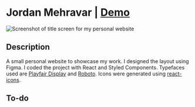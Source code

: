 # Jordan Mehravar | [Demo](https://jordanmeh.com/) 
![Screenshot of title screen for my personal website](https://i.ibb.co/gJsjcs9/Screenshot-from-2021-10-11-19-00-13.png)

## Description
A small personal website to showcase my work. I designed the layout using Figma. I coded the project with React and Styled Components.
Typefaces used are [Playfair Display](https://fonts.google.com/specimen/Playfair+Display) and [Roboto](https://fonts.google.com/specimen/Roboto).
Icons were generated using [react-icons](https://react-icons.github.io/react-icons/).

## To-do
<br><br>

